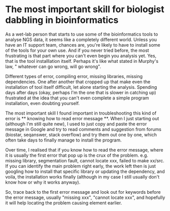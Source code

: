 # The most important skill for biologist dabbling in bioinformatics

As a wet-lab person that starts to use some of the bioinformatics tools to analyse NGS data, it seems like a completely different world.
Unless you have an IT support team, chances are, you're likely to have to install some of the tools for your own use.
And if you never tried before, the most frustrating is that part where you can't even begin you analysis yet. Yes, that is the tool installlation itself.
Perhaps it's like what stated in Murphy's law, " whatever can go wrong, will go wrong".

Different types of error, compiling error, missing libraries, missing dependencies. One after another that cropped up that make even the 
installation of tool itself difficult, let alone starting the analysis.
Spending days after days (okay, perhaps I'm the one that is slower in catching up) frustrated at the idea that you can't even complete a simple program installation,
even doubting yourself.

The most important skill I found important in troubleshooting this kind of error is ** knowing how to read error message **.
When I just starting out (although I'm still quite new), I used to just copy and paste the error message in Google and try to read comments and
suggestion from forums (biostar, seqanswer, stack overflow) and try them out one by one, which often take days to finally manage to install
the program.

Over time, I realised that if you know how to read the error message, where it is usually the first error that pop up is the crux of the problem.
e.g. missing library, segmentation fault, cannot locate xxx, failed to make xx/src.
If you can identify the main problem right early, the work left then is just googling how to install that specific library or updating the
dependency, and voila, the installation works finally (although in my case I still usually don't know how or why it works anyway).

So, trace back to the first error message and look out for keywords before the error message, usually "missing xxx", "cannot locate xxx", 
and hopefully it will help locating the problem causing element earlier.
